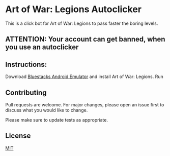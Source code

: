 # Art of War: Legions Autoclicker

This is a click bot for Art of War: Legions to pass faster the boring levels.

## ATTENTION: Your account can get banned, when you use an autoclicker

## Instructions:
Download [Bluestacks Android Emulator](https://www.bluestacks.com/) and install Art of War: Legions.
Run 

## Contributing
Pull requests are welcome. For major changes, please open an issue first to discuss what you would like to change.

Please make sure to update tests as appropriate.

## License
[MIT](https://choosealicense.com/licenses/mit/)
